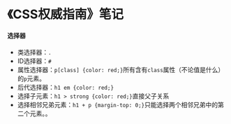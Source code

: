 # 《CSS权威指南》笔记

#### 选择器

* 类选择器：`.`
* ID选择器：`#`
* 属性选择器：`p[class] {color: red;}`所有含有`class`属性（不论值是什么）的`p`元素。
* 后代选择器：`h1 em {color: red;}`
* 选择子元素：`h1 > strong {color: red;}`直接父子关系
* 选择相邻兄弟元素：`h1 + p {margin-top: 0;}`只能选择两个相邻兄弟中的第二个元素。。